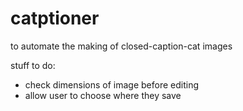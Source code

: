 # catptioner
to automate the making of closed-caption-cat images

stuff to do:
- check dimensions of image before editing
- allow user to choose where they save
